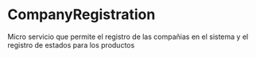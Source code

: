 # CompanyRegistration
 Micro servicio que permite el registro de las compañias en el sistema y el registro de estados para los productos
